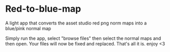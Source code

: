 # Red-to-blue-map
A light app that converts the asset studio red png norm maps into a blue/pink normal map

Simply run the app, select "browse files" then select the normal maps and then open. Your files will now be fixed and replaced.
That's all it is. enjoy <3
